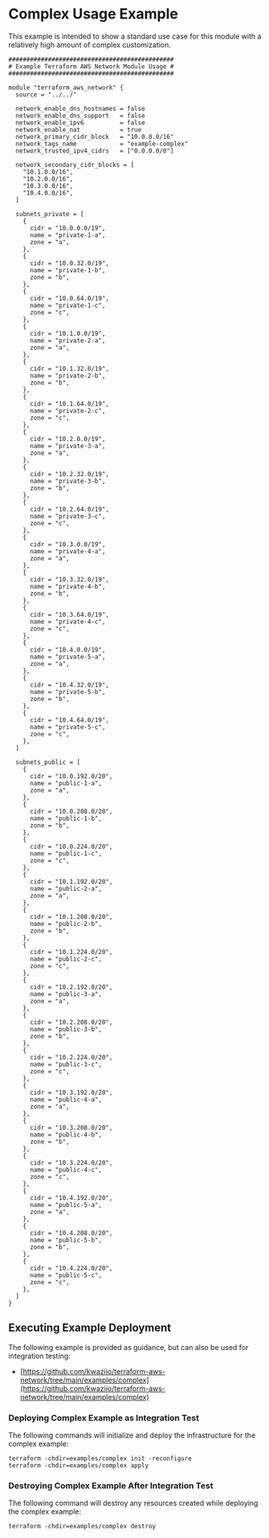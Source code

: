 # Complex Usage Example

This example is intended to show a standard use case for this module with a relatively high amount of complex customization.

```HCL
##############################################
# Example Terraform AWS Network Module Usage #
##############################################

module "terraform_aws_network" {
  source = "../../"

  network_enable_dns_hostnames = false
  network_enable_dns_support   = false
  network_enable_ipv6          = false
  network_enable_nat           = true
  network_primary_cidr_block   = "10.0.0.0/16"
  network_tags_name            = "example-complex"
  network_trusted_ipv4_cidrs   = ["0.0.0.0/0"]

  network_secondary_cidr_blocks = [
    "10.1.0.0/16",
    "10.2.0.0/16",
    "10.3.0.0/16",
    "10.4.0.0/16",
  ]

  subnets_private = [
    {
      cidr = "10.0.0.0/19",
      name = "private-1-a",
      zone = "a",
    },
    {
      cidr = "10.0.32.0/19",
      name = "private-1-b",
      zone = "b",
    },
    {
      cidr = "10.0.64.0/19",
      name = "private-1-c",
      zone = "c",
    },
    {
      cidr = "10.1.0.0/19",
      name = "private-2-a",
      zone = "a",
    },
    {
      cidr = "10.1.32.0/19",
      name = "private-2-b",
      zone = "b",
    },
    {
      cidr = "10.1.64.0/19",
      name = "private-2-c",
      zone = "c",
    },
    {
      cidr = "10.2.0.0/19",
      name = "private-3-a",
      zone = "a",
    },
    {
      cidr = "10.2.32.0/19",
      name = "private-3-b",
      zone = "b",
    },
    {
      cidr = "10.2.64.0/19",
      name = "private-3-c",
      zone = "c",
    },
    {
      cidr = "10.3.0.0/19",
      name = "private-4-a",
      zone = "a",
    },
    {
      cidr = "10.3.32.0/19",
      name = "private-4-b",
      zone = "b",
    },
    {
      cidr = "10.3.64.0/19",
      name = "private-4-c",
      zone = "c",
    },
    {
      cidr = "10.4.0.0/19",
      name = "private-5-a",
      zone = "a",
    },
    {
      cidr = "10.4.32.0/19",
      name = "private-5-b",
      zone = "b",
    },
    {
      cidr = "10.4.64.0/19",
      name = "private-5-c",
      zone = "c",
    },
  ]

  subnets_public = [
    {
      cidr = "10.0.192.0/20",
      name = "public-1-a",
      zone = "a",
    },
    {
      cidr = "10.0.208.0/20",
      name = "public-1-b",
      zone = "b",
    },
    {
      cidr = "10.0.224.0/20",
      name = "public-1-c",
      zone = "c",
    },
    {
      cidr = "10.1.192.0/20",
      name = "public-2-a",
      zone = "a",
    },
    {
      cidr = "10.1.208.0/20",
      name = "public-2-b",
      zone = "b",
    },
    {
      cidr = "10.1.224.0/20",
      name = "public-2-c",
      zone = "c",
    },
    {
      cidr = "10.2.192.0/20",
      name = "public-3-a",
      zone = "a",
    },
    {
      cidr = "10.2.208.0/20",
      name = "public-3-b",
      zone = "b",
    },
    {
      cidr = "10.2.224.0/20",
      name = "public-3-c",
      zone = "c",
    },
    {
      cidr = "10.3.192.0/20",
      name = "public-4-a",
      zone = "a",
    },
    {
      cidr = "10.3.208.0/20",
      name = "public-4-b",
      zone = "b",
    },
    {
      cidr = "10.3.224.0/20",
      name = "public-4-c",
      zone = "c",
    },
    {
      cidr = "10.4.192.0/20",
      name = "public-5-a",
      zone = "a",
    },
    {
      cidr = "10.4.208.0/20",
      name = "public-5-b",
      zone = "b",
    },
    {
      cidr = "10.4.224.0/20",
      name = "public-5-c",
      zone = "c",
    },
  ]
}
```

## Executing Example Deployment

The following example is provided as guidance, but can also be used for integration testing:

* [https://github.com/kwaziio/terraform-aws-network/tree/main/examples/complex](https://github.com/kwaziio/terraform-aws-network/tree/main/examples/complex)

### Deploying Complex Example as Integration Test

The following commands will initialize and deploy the infrastructure for the complex example:

```SHELL
terraform -chdir=examples/complex init -reconfigure
terraform -chdir=examples/complex apply
```

### Destroying Complex Example After Integration Test

The following command will destroy any resources created while deploying the complex example:

```SHELL
terraform -chdir=examples/complex destroy
```
